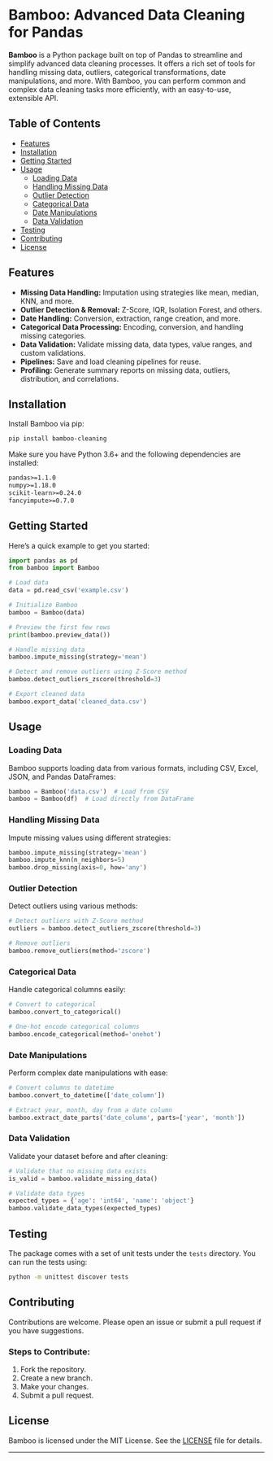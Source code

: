 # Bamboo: Advanced Data Cleaning for Pandas

**Bamboo** is a Python package built on top of Pandas to streamline and simplify advanced data cleaning processes. It offers a rich set of tools for handling missing data, outliers, categorical transformations, date manipulations, and more. With Bamboo, you can perform common and complex data cleaning tasks more efficiently, with an easy-to-use, extensible API.

## Table of Contents

- [Features](#features)
- [Installation](#installation)
- [Getting Started](#getting-started)
- [Usage](#usage)
  - [Loading Data](#loading-data)
  - [Handling Missing Data](#handling-missing-data)
  - [Outlier Detection](#outlier-detection)
  - [Categorical Data](#categorical-data)
  - [Date Manipulations](#date-manipulations)
  - [Data Validation](#data-validation)
- [Testing](#testing)
- [Contributing](#contributing)
- [License](#license)

## Features

- **Missing Data Handling:** Imputation using strategies like mean, median, KNN, and more.
- **Outlier Detection & Removal:** Z-Score, IQR, Isolation Forest, and others.
- **Date Handling:** Conversion, extraction, range creation, and more.
- **Categorical Data Processing:** Encoding, conversion, and handling missing categories.
- **Data Validation:** Validate missing data, data types, value ranges, and custom validations.
- **Pipelines:** Save and load cleaning pipelines for reuse.
- **Profiling:** Generate summary reports on missing data, outliers, distribution, and correlations.

## Installation

Install Bamboo via pip:

```bash
pip install bamboo-cleaning
```

Make sure you have Python 3.6+ and the following dependencies are installed:

```txt
pandas>=1.1.0
numpy>=1.18.0
scikit-learn>=0.24.0
fancyimpute>=0.7.0
```

## Getting Started

Here’s a quick example to get you started:

```python
import pandas as pd
from bamboo import Bamboo

# Load data
data = pd.read_csv('example.csv')

# Initialize Bamboo
bamboo = Bamboo(data)

# Preview the first few rows
print(bamboo.preview_data())

# Handle missing data
bamboo.impute_missing(strategy='mean')

# Detect and remove outliers using Z-Score method
bamboo.detect_outliers_zscore(threshold=3)

# Export cleaned data
bamboo.export_data('cleaned_data.csv')
```

## Usage

### Loading Data

Bamboo supports loading data from various formats, including CSV, Excel, JSON, and Pandas DataFrames:

```python
bamboo = Bamboo('data.csv')  # Load from CSV
bamboo = Bamboo(df)  # Load directly from DataFrame
```

### Handling Missing Data

Impute missing values using different strategies:

```python
bamboo.impute_missing(strategy='mean')
bamboo.impute_knn(n_neighbors=5)
bamboo.drop_missing(axis=0, how='any')
```

### Outlier Detection

Detect outliers using various methods:

```python
# Detect outliers with Z-Score method
outliers = bamboo.detect_outliers_zscore(threshold=3)

# Remove outliers
bamboo.remove_outliers(method='zscore')
```

### Categorical Data

Handle categorical columns easily:

```python
# Convert to categorical
bamboo.convert_to_categorical()

# One-hot encode categorical columns
bamboo.encode_categorical(method='onehot')
```

### Date Manipulations

Perform complex date manipulations with ease:

```python
# Convert columns to datetime
bamboo.convert_to_datetime(['date_column'])

# Extract year, month, day from a date column
bamboo.extract_date_parts('date_column', parts=['year', 'month'])
```

### Data Validation

Validate your dataset before and after cleaning:

```python
# Validate that no missing data exists
is_valid = bamboo.validate_missing_data()

# Validate data types
expected_types = {'age': 'int64', 'name': 'object'}
bamboo.validate_data_types(expected_types)
```

## Testing

The package comes with a set of unit tests under the `tests` directory. You can run the tests using:

```bash
python -m unittest discover tests
```

## Contributing

Contributions are welcome. Please open an issue or submit a pull request if you have suggestions.

### Steps to Contribute:
1. Fork the repository.
2. Create a new branch.
3. Make your changes.
4. Submit a pull request.

## License

Bamboo is licensed under the MIT License. See the [LICENSE](LICENSE) file for details.

---